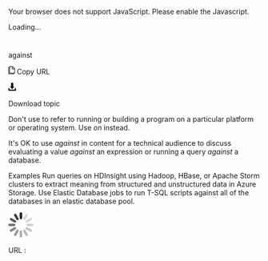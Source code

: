 Your browser does not support JavaScript. Please enable the Javascript.

Loading...

# 

against

![Copy URL](against_files/Copy.png)
Copy URL

![Download](against_files/Download.png)

Download topic

Don't use to refer to running or building a program on a particular platform or operating system. Use *on* instead.

It's OK to use *against* in content for a technical audience to discuss evaluating a value *against* an expression or running a query *against* a database. 

Examples
Run
queries on HDInsight using Hadoop, HBase, or Apache Storm clusters to
extract meaning from structured and unstructured data in Azure Storage.
Use Elastic Database jobs to run T-SQL scripts against all of the databases in an elastic database pool.

![In progress](against_files/activity-large.gif)

URL :
